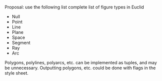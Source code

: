 Proposal: use the following list complete list of figure types in Euclid

* Null
* Point
* Line
* Plane
* Space
* Segment
* Ray
* Arc

Polygons, polylines, polyarcs, etc. can be implemented as tuples, and may be unnecessary. Outputting polygons, etc. could be done with flags in the style sheet.
